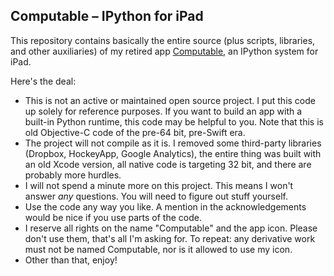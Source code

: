 ## Computable – IPython for iPad
 
This repository contains basically the entire source (plus scripts, libraries, and other auxiliaries) 
of my retired app [Computable](http://computableapp.com/index_old.html), an IPython system for iPad.

Here's the deal:
- This is not an active or maintained open source project. 
  I put this code up solely for reference purposes. If you want to build an app with a built-in Python runtime, 
  this code may be helpful to you. Note that this is old Objective-C code of the pre-64 bit, pre-Swift era.
- The project will not compile as it is. I removed some third-party libraries (Dropbox, HockeyApp, Google Analytics),
  the entire thing was built with an old Xcode version, all native code is targeting 32 bit, and there are 
  probably more hurdles.
- I will not spend a minute more on this project. This means I won't answer _any_ questions. 
  You will need to figure out stuff yourself.
- Use the code any way you like. A mention in the acknowledgements would be nice if you use parts of the code.
- I reserve all rights on the name "Computable" and the app icon. Please don't use them, that's all
  I'm asking for. To repeat: any derivative work must not be named Computable, nor is it allowed to use my icon.
- Other than that, enjoy!
